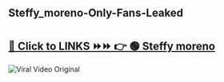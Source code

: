 
 ## Steffy_moreno-Only-Fans-Leaked

# <h2><a href="https://clipsfans.com/Steffy_moreno&ref=git">🔗 Click to LINKS ⏩⏩ 👉 🟢 Steffy moreno </a></h2>

<a href="https://clipsfans.com/Steffy_moreno&ref=git" rel="nofollow" data-target="animated-image.originalLink"><img src="https://i.ibb.co.com/xMMVF88/686577567.gif" alt="Viral Video Original" style="max-width: 100%; display: inline-block;" data-target="animated-image.originalImage"></a>
